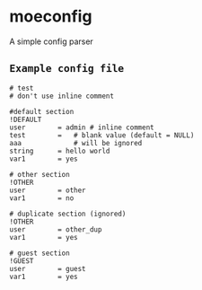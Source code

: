# moeconfig

A simple config parser

`Example config file`
----

```
# test
# don't use inline comment

#default section
!DEFAULT
user		= admin # inline comment
test		= 	# blank value (default = NULL)
aaa 			# will be ignored
string		= hello world
var1		= yes

# other section
!OTHER	
user		= other
var1		= no

# duplicate section (ignored)
!OTHER	
user		= other_dup
var1		= yes 

# guest section
!GUEST
user		= guest
var1		= yes
```
